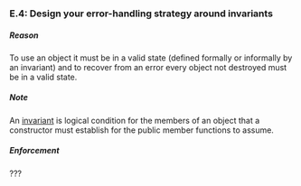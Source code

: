 ### <a name="Re-design-invariants"></a>E.4: Design your error-handling strategy around invariants

##### Reason

To use an object it must be in a valid state (defined formally or informally by an invariant) and to recover from an error every object not destroyed must be in a valid state.

##### Note

An [invariant](I-06-Classes%20and%20Class%20Hierarchies-C.002.md#Rc-struct) is logical condition for the members of an object that a constructor must establish for the public member functions to assume.

##### Enforcement

???

